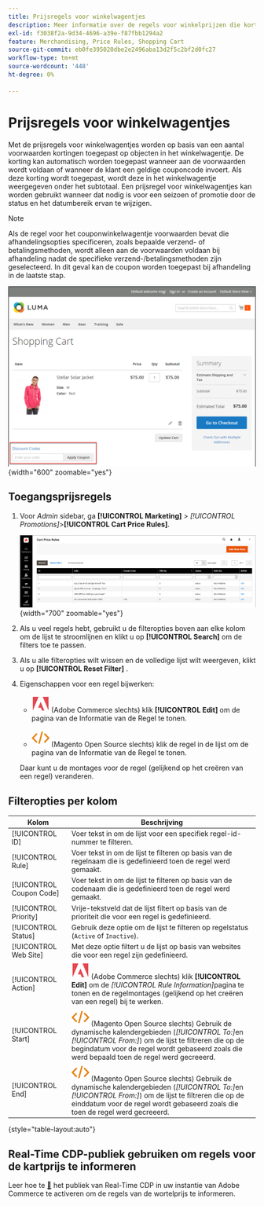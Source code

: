 ```yaml
---
title: Prijsregels voor winkelwagentjes
description: Meer informatie over de regels voor winkelprijzen die kortingen toepassen op objecten in het winkelwagentje op basis van een aantal voorwaarden.
exl-id: f3038f2a-9d34-4696-a39e-f87fbb1294a2
feature: Merchandising, Price Rules, Shopping Cart
source-git-commit: eb0fe395020dbe2e2496aba13d2f5c2bf2d0fc27
workflow-type: tm+mt
source-wordcount: '448'
ht-degree: 0%

---
```


# Prijsregels voor winkelwagentjes

Met de prijsregels voor winkelwagentjes worden op basis van een aantal voorwaarden kortingen toegepast op objecten in het winkelwagentje. De korting kan automatisch worden toegepast wanneer aan de voorwaarden wordt voldaan of wanneer de klant een geldige couponcode invoert. Als deze korting wordt toegepast, wordt deze in het winkelwagentje weergegeven onder het subtotaal. Een prijsregel voor winkelwagentjes kan worden gebruikt wanneer dat nodig is voor een seizoen of promotie door de status en het datumbereik ervan te wijzigen.

>[!NOTE]
>
>Als de regel voor het couponwinkelwagentje voorwaarden bevat die afhandelingsopties specificeren, zoals bepaalde verzend- of betalingsmethoden, wordt alleen aan de voorwaarden voldaan bij afhandeling nadat de specifieke verzend-/betalingsmethoden zijn geselecteerd. In dit geval kan de coupon worden toegepast bij afhandeling in de laatste stap.

![&#x200B; Voorbeeld storefront - kart past coupon toe &#x200B;](./assets/storefront-cart-apply-coupon.png){width="600" zoomable="yes"}

## Toegangsprijsregels

1. Voor _Admin_ sidebar, ga **[!UICONTROL Marketing]** > _[!UICONTROL Promotions]_>**[!UICONTROL Cart Price Rules]**.

   ![&#x200B; de prijsregel van de Kar &#x200B;](./assets/price-rule-cart.png){width="700" zoomable="yes"}

1. Als u veel regels hebt, gebruikt u de filteropties boven aan elke kolom om de lijst te stroomlijnen en klikt u op **[!UICONTROL Search]** om de filters toe te passen.

1. Als u alle filteropties wilt wissen en de volledige lijst wilt weergeven, klikt u op **[!UICONTROL Reset Filter]** .

1. Eigenschappen voor een regel bijwerken:

   - ![&#x200B; Adobe Commerce &#x200B;](../assets/adobe-logo.svg) (Adobe Commerce slechts) klik **[!UICONTROL Edit]** om de pagina van de Informatie van de Regel te tonen.

   - ![&#x200B; Magento Open Source &#x200B;](../assets/open-source.svg) (Magento Open Source slechts) klik de regel in de lijst om de pagina van de Informatie van de Regel te tonen.

   Daar kunt u de montages voor de regel (gelijkend op het creëren van een regel) veranderen.

## Filteropties per kolom

| Kolom | Beschrijving |
|--- |--- |
| [!UICONTROL ID] | Voer tekst in om de lijst voor een specifiek regel-id-nummer te filteren. |
| [!UICONTROL Rule] | Voer tekst in om de lijst te filteren op basis van de regelnaam die is gedefinieerd toen de regel werd gemaakt. |
| [!UICONTROL Coupon Code] | Voer tekst in om de lijst te filteren op basis van de codenaam die is gedefinieerd toen de regel werd gemaakt. |
| [!UICONTROL Priority] | Vrije-tekstveld dat de lijst filtert op basis van de prioriteit die voor een regel is gedefinieerd. |
| [!UICONTROL Status] | Gebruik deze optie om de lijst te filteren op regelstatus (`Active` of `Inactive`). |
| [!UICONTROL Web Site] | Met deze optie filtert u de lijst op basis van websites die voor een regel zijn gedefinieerd. |
| [!UICONTROL Action] | ![&#x200B; Adobe Commerce &#x200B;](../assets/adobe-logo.svg) (Adobe Commerce slechts) klik **[!UICONTROL Edit]** om de _[!UICONTROL Rule Information]_&#x200B;pagina te tonen en de regelmontages (gelijkend op het creëren van een regel) bij te werken. |
| [!UICONTROL Start] | ![&#x200B; Magento Open Source &#x200B;](../assets/open-source.svg) (Magento Open Source slechts) Gebruik de dynamische kalendergebieden (_[!UICONTROL To:]_&#x200B;en&#x200B;_[!UICONTROL From:]_) om de lijst te filtreren die op de begindatum voor de regel wordt gebaseerd zoals die werd bepaald toen de regel werd gecreeerd. |
| [!UICONTROL End] | ![&#x200B; Magento Open Source &#x200B;](../assets/open-source.svg) (Magento Open Source slechts) Gebruik de dynamische kalendergebieden (_[!UICONTROL To:]_&#x200B;en&#x200B;_[!UICONTROL From:]_) om de lijst te filtreren die op de einddatum voor de regel wordt gebaseerd zoals die toen de regel werd gecreeerd. |

{style="table-layout:auto"}

## Real-Time CDP-publiek gebruiken om regels voor de kartprijs te informeren

Leer hoe te [&#128279;](../customers/audience-activation.md) het publiek van Real-Time CDP in uw instantie van Adobe Commerce te activeren om de regels van de wortelprijs te informeren.
